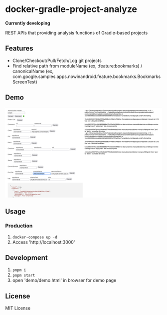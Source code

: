 # docker-gradle-project-analyze

**Currently developing**

REST APIs that providing analysis functions of Gradle-based projects

## Features

- Clone/Checkout/Pull/Fetch/Log git projects
- Find relative path from moduleName (ex, :feature:bookmarks) / canonicalName (ex, com.google.samples.apps.nowinandroid.feature.bookmarks.BookmarksScreenTest)

## Demo

![](docs/demo.png)

## Usage

### Production

1. `docker-compose up -d`
2. Access 'http://localhost:3000'

## Development

1. `pnpm i`
2. `pnpm start`
3. open 'demo/demo.html' in browser for demo page

## License

MIT License
